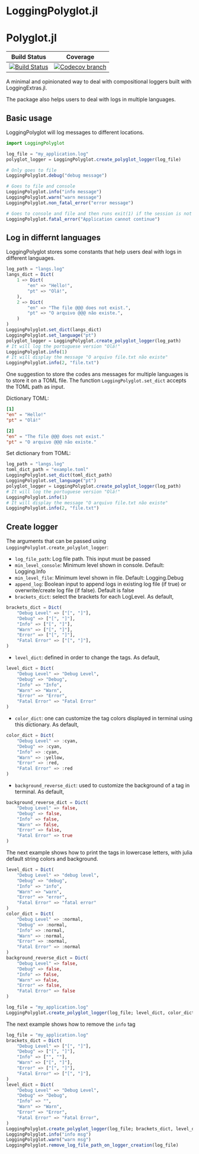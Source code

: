 # LoggingPolyglot.jl

[build-img]: https://github.com/psrenergy/LoggingPolyglot.jl/workflows/CI/badge.svg?branch=master
[build-url]: https://github.com/psrenergy/LoggingPolyglot.jl/actions?query=workflow%3ACI

[codecov-img]: https://codecov.io/gh/psrenergy/LoggingPolyglot.jl/coverage.svg?branch=master
[codecov-url]: https://codecov.io/gh/psrenergy/LoggingPolyglot.jl?branch=master

# Polyglot.jl

| **Build Status** | **Coverage** |
|:-----------------:|:-----------------:|
| [![Build Status][build-img]][build-url] | [![Codecov branch][codecov-img]][codecov-url] |

A minimal and opinionated way to deal with compositional loggers built with LoggingExtras.jl. 

The package also helps users to deal with logs in multiple languages.

## Basic usage

LoggingPolyglot will log messages to different locations.

```julia
import LoggingPolyglot

log_file = "my_application.log"
polyglot_logger = LoggingPolyglot.create_polyglot_logger(log_file)

# Only goes to file
LoggingPolyglot.debug("debug message")

# Goes to file and console
LoggingPolyglot.info("info message")
LoggingPolyglot.warn("warn message")
LoggingPolyglot.non_fatal_error("error message")

# Goes to console and file and then runs exit(1) if the session is not iterative.
LoggingPolyglot.fatal_error("Application cannot continue")
```

## Log in differnt languages

LoggingPolyglot stores some constants that help users deal with logs in different languages.

```julia
log_path = "langs.log"
langs_dict = Dict(
    1 => Dict(
        "en" => "Hello!",
        "pt" => "Olá!",
    ),
    2 => Dict(
        "en" => "The file @@@ does not exist.",
        "pt" => "O arquivo @@@ não existe.",
    )
)
LoggingPolyglot.set_dict(langs_dict)
LoggingPolyglot.set_language("pt")
polyglot_logger = LoggingPolyglot.create_polyglot_logger(log_path)
# It will log the portuguese version "Olá!"
LoggingPolyglot.info(1)
# It will display the message "O arquivo file.txt não existe"
LoggingPolyglot.info(2, "file.txt")
```

One suggestion to store the codes ans messages for multiple languages is to store it on a TOML file. The function `LoggingPolyglot.set_dict` accepts the TOML path as input. 

Dictionary TOML:
```toml
[1]
"en" = "Hello!"
"pt" = "Olá!"

[2]
"en" = "The file @@@ does not exist."
"pt" = "O arquivo @@@ não existe."
```

Set dictionary from TOML:
```julia
log_path = "langs.log"
toml_dict_path = "example.toml"
LoggingPolyglot.set_dict(toml_dict_path)
LoggingPolyglot.set_language("pt")
polyglot_logger = LoggingPolyglot.create_polyglot_logger(log_path)
# It will log the portuguese version "Olá!"
LoggingPolyglot.info(1)
# It will display the message "O arquivo file.txt não existe"
LoggingPolyglot.info(2, "file.txt")
```

## Create logger

The arguments that can be passed using `LoggingPolyglot.create_polyglot_logger`:
* `log_file_path`: Log file path. This input must be passed
* `min_level_console`: Minimum level shown in console. Default: Logging.Info
* `min_level_file`: Minimum level shown in file. Default: Logging.Debug
* `append_log`: Boolean input to append logs in existing log file (if true) or overwrite/create log file (if false). Default is false
* `brackets_dict`: select the brackets for each LogLevel. As default,
```julia
brackets_dict = Dict(
    "Debug Level" => ["[", "]"],
    "Debug" => ["[", "]"],
    "Info" => ["[", "]"],
    "Warn" => ["[", "]"],
    "Error" => ["[", "]"],
    "Fatal Error" => ["[", "]"],
)
```
* `level_dict`: defined in order to change the tags. As default, 
```julia
level_dict = Dict(
    "Debug Level" => "Debug Level",
    "Debug" => "Debug",
    "Info" => "Info",
    "Warn" => "Warn",
    "Error" => "Error",
    "Fatal Error" => "Fatal Error"
)
```
* `color_dict`: one can customize the tag colors displayed in terminal using this dictionary. As default,
```julia
color_dict = Dict(
    "Debug Level" => :cyan,
    "Debug" => :cyan,
    "Info" => :cyan,
    "Warn" => :yellow,
    "Error" => :red,
    "Fatal Error" => :red
)
```
* `background_reverse_dict`: used to customize the background of a tag in terminal. As default, 
```julia
background_reverse_dict = Dict(
    "Debug Level" => false,
    "Debug" => false,
    "Info" => false,
    "Warn" => false,
    "Error" => false,
    "Fatal Error" => true
)
```

The next example shows how to print the tags in lowercase letters, with julia default string colors and background.
```julia
level_dict = Dict(
    "Debug Level" => "debug level",
    "Debug" => "debug",
    "Info" => "info",
    "Warn" => "warn",
    "Error" => "error",
    "Fatal Error" => "fatal error"
)
color_dict = Dict(
    "Debug Level" => :normal,
    "Debug" => :normal,
    "Info" => :normal,
    "Warn" => :normal,
    "Error" => :normal,
    "Fatal Error" => :normal
)
background_reverse_dict = Dict(
    "Debug Level" => false,
    "Debug" => false,
    "Info" => false,
    "Warn" => false,
    "Error" => false,
    "Fatal Error" => false
)

log_file = "my_application.log"
LoggingPolyglot.create_polyglot_logger(log_file; level_dict, color_dict, background_reverse_dict)
```

The next example shows how to remove the `info` tag
```julia
log_file = "my_application.log"
brackets_dict = Dict(
    "Debug Level" => ["[", "]"],
    "Debug" => ["[", "]"],
    "Info" => ["", ""],
    "Warn" => ["[", "]"],
    "Error" => ["[", "]"],
    "Fatal Error" => ["[", "]"],
)
level_dict = Dict(
    "Debug Level" => "Debug Level",
    "Debug" => "Debug",
    "Info" => "",
    "Warn" => "Warn",
    "Error" => "Error",
    "Fatal Error" => "Fatal Error",
)
LoggingPolyglot.create_polyglot_logger(log_file; brackets_dict, level_dict)
LoggingPolyglot.info("info msg")
LoggingPolyglot.warn("warn msg")
LoggingPolyglot.remove_log_file_path_on_logger_creation(log_file)
```
